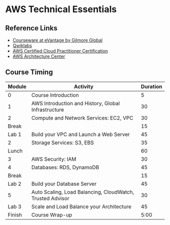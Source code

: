 # AWS Technical Essentials

## Reference Links

* [Courseware at eVantage by Gilmore Global](https://evantage.gilmoreglobal.com/#/user/signin)
* [Qwiklabs](https://ddls.qwiklabs.com/)
* [AWS Certified Cloud Practitioner Certification](https://aws.amazon.com/certification/certified-cloud-practitioner/)
* [AWS Architecture Center](https://aws.amazon.com/architecture/)

## Course Timing

|Module|Activity|Duration|
|-|-|-|
|0|Course Introduction|5|
|1|AWS Introduction and History, Global Infrastructure|30|
|2|Compute and Network Services: EC2, VPC|30|
|Break||15|
|Lab 1|Build your VPC and Launch a Web Server|45|
|2|Storage Services: S3, EBS|35|
|Lunch||60|
|3|AWS Security: IAM|30|
|4|Databases: RDS, DynamoDB|45|
|Break||15|
|Lab 2|Build your Database Server|45|
|5|Auto Scaling, Load Balancing, CloudWatch, Trusted Advisor|30|
|Lab 3|Scale and Load Balance your Architecture|45|
|Finish|Course Wrap-up|5:00|
